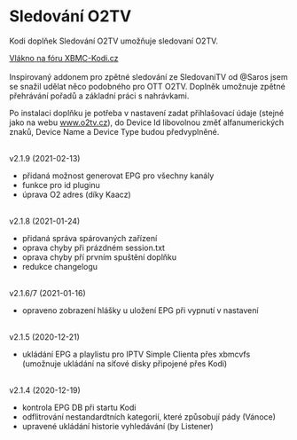 <h1>Sledování O2TV</h1>
<p>
Kodi doplňek Sledování O2TV umožňuje sledovaní O2TV.
<p>
<a href="https://www.xbmc-kodi.cz/prispevek-zpetne-sledovani-o2tv-ott">Vlákno na fóru XBMC-Kodi.cz</a><br><br>
Inspirovaný addonem pro zpětné sledování ze SledovaniTV od @Saros  jsem se snažil udělat něco podobného pro OTT O2TV. Doplněk umožnuje zpětné přehrávání pořadů a základní práci s nahrávkami.

Po instalaci doplňku je potřeba v nastavení zadat přihlašovací údaje (stejné jako na webu www.o2tv.cz), do Device Id libovolnou změť alfanumerických znaků, Device Name a Device Type budou předvyplněné.<br><br>

v2.1.9 (2021-02-13)<br>
- přidaná možnost generovat EPG pro všechny kanály<br>
- funkce pro id pluginu<br>
- úprava O2 adres (díky Kaacz)<br><br>

v2.1.8 (2021-01-24)<br>
- přidaná správa spárovaných zařízení<br>
- oprava chyby při prázdném session.txt<br>
- oprava chyby pří prvním spuštění doplňku<br>
- redukce changelogu<br><br>

v2.1.6/7 (2021-01-16)<br>
- opraveno zobrazení hlášky u uložení EPG při vypnutí v nastavení<br><br>

v2.1.5 (2020-12-21)<br>
- ukládání EPG a playlistu pro IPTV Simple Clienta přes xbmcvfs (umožnuje ukládání na síťové disky připojené přes Kodi)<br><br>

v2.1.4 (2020-12-19)<br>
- kontrola EPG DB při startu Kodi<br>
- odflitrování nestandardtních kategorií, které způsobují pády (Vánoce)<br>
- upravené ukládání historie vyhledávání (by Listener)<br><br>
</p>
